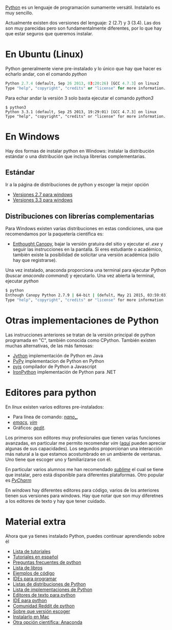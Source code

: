 

[Python](https://www.python.org/) es un lenguaje de programación sumamente
versátil. Instalarlo es muy sencillo.

Actualmente existen dos versiones del lenguaje: 2 (2.7) y 3 (3.4). Las dos son
muy parecidas pero son fundamentalmente diferentes, por lo que hay que estar
seguros que queremos instalar.


En Ubuntu (Linux)
=================

Python generalmente viene pre-instalado y lo único que hay que hacer es
echarlo andar, con el comando _python_

``` python
Python 2.7.4 (default, Sep 26 2013, 03:20:26) [GCC 4.7.3] on linux2
Type "help", "copyright", "credits" or "license" for more information.
```

Para echar andar la versión 3 solo basta ejecutar el comando _python3_

```
$ python3
Python 3.3.1 (default, Sep 25 2013, 19:29:01) [GCC 4.7.3] on linux
Type "help", "copyright", "credits" or "license" for more information.
```

En Windows
==========

Hay dos formas de instalar python en Windows: instalar la distribución
estándar o una distribución que incluya librerías complementarias.

Estándar
--------

Ir a la página de distribuciones de python y escoger la mejor opción

* [Versiones 2.7 para
windows](https://www.python.org/download/releases/2.7.7/)
* [Versiones 3.3 para
windows](https://www.python.org/downloads/release/python-341/)

Distribuciones con librerías complementarias
--------------------------------------------

Para Windows existen varias distribuciones en estas condiciones, una que
recomendamos por la paquetería científica es:

* [Enthought Canopy](https://store.enthought.com/), bajar la versión gratuira
del sitio y ejecutar el _.exe_ y seguir las instrucciones en la pantalla.  Si
eres estudiante o académico, también existe la posibilidad de solicitar una
versión académica (sólo hay que registrarse).

Una vez instalado, anaconda proporciona una terminal para ejecutar Python
(buscar _anaconda command_) y ejecutarlo. Una vez abierta la terminal,
ejecutar _python_

``` bash
$ python
Enthough Canopy Python 2.7.9 | 64-bit | (defult, May 21 2015, 03:59:03) [MSC v.1500 64 bit (AMD64) on win 32]
Type "help", "copyright", "credits" or "license" for more information
```


Otras implementaciones de Python
================================

Las instrucciones anteriores se tratan de la versión principal de python
programada en "C", también conocida como CPython. También existen muchas
alternativas, de las más famosas:

* [Jython](http://www.jython.org/) implementación de Python en Java
* [PyPy](http://pypy.org/) implementacion de Python en Python
* [pyjs](http://pyjs.org/) compilador de Python a Javascript
* [IronPython](http://ironpython.net/) implementación de Python para .NET

Editores para python
====================

En _linux_ existen varios editores pre-instalados:

* Para línea de comando: [_nano__](http://www.nano-editor.org/),
* [_emacs_](https://www.gnu.org/software/emacs/), [_vim_](http://www.vim.org/)
* Gráficos: [_gedit_](https://wiki.gnome.org/Apps/Gedit).

Los primeros son editores muy profesionales que tienen varias funciones
avanzadas, en particular me permito recomendar _vim_
([aquí](http://vimcasts.org/episodes/ultisnips-python-interpolation/) pueden
apreciar algunas de sus capacidades).  Los segundos proporcionan una
interacción más natural a la que estamos acostumbrado en un ambiente de
ventanas. Uno tiene que escoger uno y familiarizarse con él.

En particular varios alumnos me han recomendado
[_sublime_](http://www.sublimetext.com/) el cual se tiene que instalar, pero
está disponible para diferentes plataformas. Otro popular es
[_PyCharm_](https://www.jetbrains.com/pycharm/)

En _windows_ hay diferentes editores para código, varios de los anteriores
tienen sus versiones para windows. Hay que notar que son muy diferetnes a los
editores de texto y hay que tener cuidado.


Material extra
==============

Ahora que ya tienes instalado Python, puedes continuar aprendiendo sobre él

* [Lista de
tutoriales](https://wiki.python.org/moin/BeginnersGuide/Programmers)
* [Tutoriales en español](https://wiki.python.org/moin/SpanishLanguage)
* [Preguntas frecuentes de python](https://docs.python.org/3/faq/)
* [Lista de libros](https://wiki.python.org/moin/IntroductoryBooks)
* [Ejemplos de código](https://wiki.python.org/moin/BeginnersGuide/Examples)
* [IDEs para
programar](https://wiki.python.org/moin/IntegratedDevelopmentEnvironments)
* [Listas de distribuciones de
Python](https://wiki.python.org/moin/PythonDistributions)
* [Lista de implementaciones de
Python](https://wiki.python.org/moin/PythonImplementations)
* [Editores de texto para python](https://wiki.python.org/moin/PythonEditors)
* [IDE para
python](http://stackoverflow.com/questions/81584/what-ide-to-use-for-python)
* [Comunidad Reddit de python](http://www.reddit.com/r/Python/)
* [Sobre que versión escoger](https://wiki.python.org/moin/Python2orPython3)
* [Instalarlo en Mac](https://www.python.org/downloads/mac-osx/)
* [Otra opción científica: Anaconda](http://continuum.io/downloads)